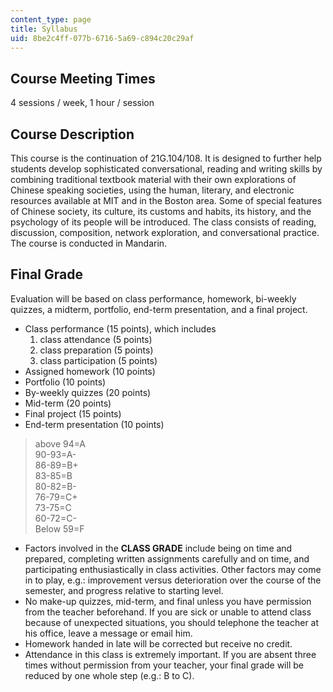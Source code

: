 ```yaml
---
content_type: page
title: Syllabus
uid: 8be2c4ff-077b-6716-5a69-c894c20c29af
---
```


Course Meeting Times
--------------------

4 sessions / week, 1 hour / session

Course Description
------------------

This course is the continuation of 21G.104/108. It is designed to further help students develop sophisticated conversational, reading and writing skills by combining traditional textbook material with their own explorations of Chinese speaking societies, using the human, literary, and electronic resources available at MIT and in the Boston area. Some of special features of Chinese society, its culture, its customs and habits, its history, and the psychology of its people will be introduced. The class consists of reading, discussion, composition, network exploration, and conversational practice. The course is conducted in Mandarin.

Final Grade
-----------

Evaluation will be based on class performance, homework, bi-weekly quizzes, a midterm, portfolio, end-term presentation, and a final project.

*   Class performance (15 points), which includes
    1.  class attendance (5 points)
    2.  class preparation (5 points)
    3.  class participation (5 points)
*   Assigned homework (10 points)
*   Portfolio (10 points)
*   By-weekly quizzes (20 points)
*   Mid-term (20 points)
*   Final project (15 points)
*   End-term presentation (10 points)

> above 94=A  
> 90-93=A-  
> 86-89=B+  
> 83-85=B  
> 80-82=B-  
> 76-79=C+  
> 73-75=C  
> 60-72=C-  
> Below 59=F

*   Factors involved in the **CLASS GRADE** include being on time and prepared, completing written assignments carefully and on time, and participating enthusiastically in class activities. Other factors may come in to play, e.g.: improvement versus deterioration over the course of the semester, and progress relative to starting level.
*   No make-up quizzes, mid-term, and final unless you have permission from the teacher beforehand. If you are sick or unable to attend class because of unexpected situations, you should telephone the teacher at his office, leave a message or email him.
*   Homework handed in late will be corrected but receive no credit.
*   Attendance in this class is extremely important. If you are absent three times without permission from your teacher, your final grade will be reduced by one whole step (e.g.: B to C).